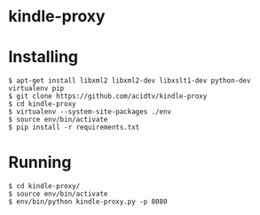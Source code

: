 # kindle-proxy

Installing
==========

```shell
$ apt-get install libxml2 libxml2-dev libxslt1-dev python-dev virtualenv pip
$ git clone https://github.com/acidtv/kindle-proxy
$ cd kindle-proxy
$ virtualenv --system-site-packages ./env
$ source env/bin/activate
$ pip install -r requirements.txt
```

Running
=======

```shell
$ cd kindle-proxy/
$ source env/bin/activate
$ env/bin/python kindle-proxy.py -p 8080
```

